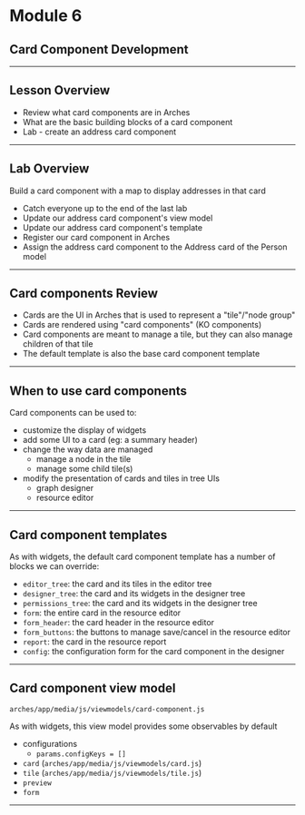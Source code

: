 <!-- sectionTitle: Module 6: Card Component Development -->

# Module 6
## Card Component Development

---

## Lesson Overview

- Review what card components are in Arches
- What are the basic building blocks of a card component
- Lab - create an address card component

---

## Lab Overview

Build a card component with a map to display addresses in that card
- Catch everyone up to the end of the last lab
- Update our address card component's view model
- Update our address card component's template
- Register our card component in Arches
- Assign the address card component to the Address card of the Person model

---

## Card components Review

- Cards are the UI in Arches that is used to represent a "tile"/"node group"
- Cards are rendered using "card components" (KO components)
- Card components are meant to manage a tile, but they can also manage children of that tile
- The default template is also the base card component template

---

## When to use card components

Card components can be used to:
- customize the display of widgets
- add some UI to a card (eg: a summary header)
- change the way data are managed
    - manage a node in the tile
    - manage some child tile(s)
- modify the presentation of cards and tiles in tree UIs
    - graph designer
    - resource editor

---

## Card component templates

As with widgets, the default card component template has a number of blocks we can override:
- `editor_tree`: the card and its tiles in the editor tree
- `designer_tree`: the card and its widgets in the designer tree
- `permissions_tree`: the card and its widgets in the designer tree
- `form`: the entire card in the resource editor
- `form_header`: the card header in the resource editor
- `form_buttons`: the buttons to manage save/cancel in the resource editor
- `report`: the card in the resource report
- `config`: the configuration form for the card component in the designer

---

## Card component view model

`arches/app/media/js/viewmodels/card-component.js`

As with widgets, this view model provides some observables by default
- configurations
    - `params.configKeys = []`
- `card` (`arches/app/media/js/viewmodels/card.js`)
- `tile` (`arches/app/media/js/viewmodels/tile.js`)
- `preview`
- `form`

---

